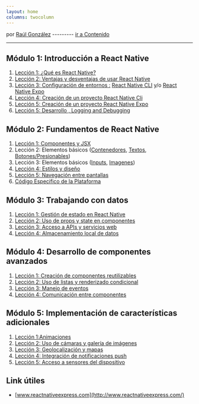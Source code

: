 ```yaml
---
layout: home
columns: twocolumn
---
```

por [Raúl González](https://twitter.com/soyraulgonzalez)  ---------   [ir a Contenido](/contenido.html)

---
## Módulo 1: Introducción a React Native

1. [Lección 1: ¿Qué es React Native?](./Comenzando.html)
2. [Lección 2: Ventajas y desventajas de usar React Native](./ventajas.html)
3. [Lección 3: Configuración de entornos :](./Setup.html) [React Native CLI](./Setup-CLI.html) y/o [React Native Expo](./Setup-Expo.html)
4. [Lección 4: Creación de un proyecto React Native Cli](./Setup.html)
5. [Lección 5: Creación de un proyecto React Native Expo](./Setup.html)
6. [Lección 5: Desarrollo , Logging and Debugging](./Desarrollo.html)

## Módulo 2: Fundamentos de React Native
  
1. [Lección 1: Componentes y JSX](./componentesjsx.html)
2. Lección 2: Elementos básicos ([Contenedores](./Componentes/Contenedores.html), [Textos](./Componentes/Textos.html), [Botones/Presionables](./Componentes/Presionables.html))
3. Lección 3: Elementos básicos ([Inputs](./Componentes/Inputs.html), [Imagenes](./Componentes/Imagenes.html))   
4. [Lección 4: Estilos y diseño](./Estilos.html)
5. [Lección 5: Navegación entre pantallas](./Navegacion.html)
6. [Código Especifico de la Plataforma](./Plataforma.html) 

## Módulo 3: Trabajando con datos
1. [Lección 1: Gestión de estado en React Native](./Red.html)
2. [Lección 2: Uso de props y state en componentes](./Red.html)
3. [Lección 3: Acceso a APIs y servicios web](./Red.html)
4. [Lección 4: Almacenamiento local de datos](./Red.html)

## Módulo 4: Desarrollo de componentes avanzados

1. [Lección 1: Creación de componentes reutilizables](./Componentes/Selectores.html)
2. [Lección 2: Uso de listas y renderizado condicional](./Componentes/Listas.html)
3. [Lección 3: Manejo de eventos](./Componentes/Selectores.html)
4. [Lección 4: Comunicación entre componentes](./Componentes/Selectores.html)

## Módulo 5: Implementación de características adicionales
1. [Lección 1:Animaciones](./Animaciones.html)
2. [Lección 2: Uso de cámaras y galería de imágenes](./Animaciones.html)
3. [Lección 3: Geolocalización y mapas](./Animaciones.html)
4. [Lección 4: Integración de notificaciones push](./Animaciones.html)
5. [Lección 5: Acceso a sensores del dispositivo](./Animaciones.html)

## Link útiles

- [www.reactnativeexpress.com](http://www.reactnativeexpress.com/)
